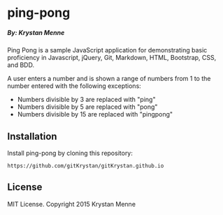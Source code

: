 # ping-pong

##### By: Krystan Menne

Ping Pong is a sample JavaScript application for demonstrating basic proficiency
in Javascript, jQuery, Git, Markdown, HTML, Bootstrap, CSS, and BDD.

A user enters a number and is shown a range of numbers from 1 to the number
entered with the following exceptions:

* Numbers divisible by 3 are replaced with "ping"
* Numbers divisible by 5 are replaced with "pong"
* Numbers divisible by 15 are replaced with "pingpong"

## Installation

Install ping-pong by cloning this repository:

    https://github.com/gitKrystan/gitKrystan.github.io

## License

MIT License. Copyright 2015 Krystan Menne
